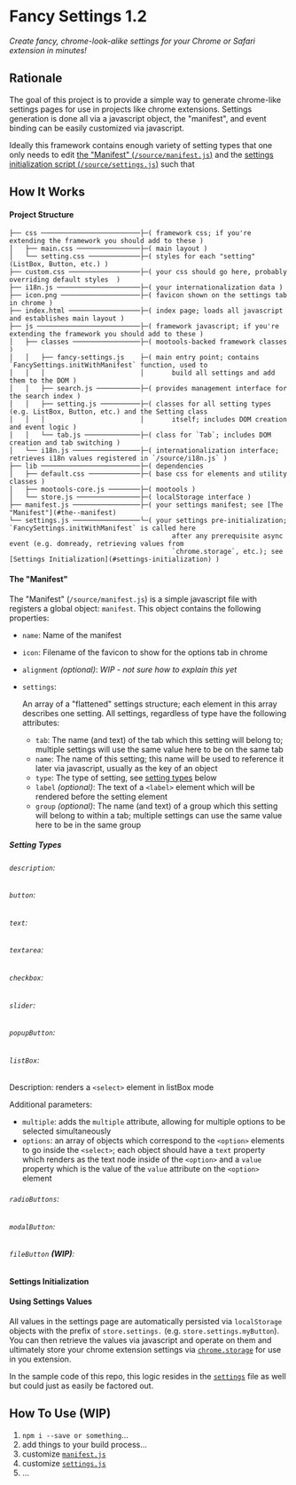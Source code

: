 Fancy Settings 1.2
==================

*Create fancy, chrome-look-alike settings for your Chrome or Safari extension in minutes!*


Rationale
---------

The goal of this project is to provide a simple way to generate chrome-like settings pages for use in projects like 
chrome extensions. Settings generation is done all via a javascript object, the "manifest", and event binding can be 
easily customized via javascript.

Ideally this framework contains enough variety of setting types that one only needs to edit [the "Manifest" 
(`/source/manifest.js`)](#the-manifest) and the [settings initialization script (`/source/settings.js`)](#settings-initialization) 
such that 


How It Works
---------------

#### Project Structure
```
├── css ─────────────────────────├─( framework css; if you're extending the framework you should add to these )
│   ├── main.css ────────────────├─( main layout )
│   └── setting.css ─────────────├─( styles for each "setting" (ListBox, Button, etc.) )
├── custom.css ──────────────────├─( your css should go here, probably overriding default styles  )
├── i18n.js ─────────────────────├─( your internationalization data )
├── icon.png ────────────────────├─( favicon shown on the settings tab in chrome )
├── index.html ──────────────────├─( index page; loads all javascript and establishes main layout )
├── js ──────────────────────────├─( framework javascript; if you're extending the framework you should add to these )
│   ├── classes ─────────────────├─( mootools-backed framework classes )
│   │   ├── fancy-settings.js    ├─( main entry point; contains `FancySettings.initWithManifest` function, used to 
│   │   │                        │       build all settings and add them to the DOM )
│   │   ├── search.js ───────────├─( provides management interface for the search index )
│   │   ├── setting.js ──────────├─( classes for all setting types (e.g. ListBox, Button, etc.) and the Setting class
│   │   │                        │       itself; includes DOM creation and event logic )
│   │   └── tab.js ──────────────├─( class for `Tab`; includes DOM creation and tab switching )
│   └── i18n.js ─────────────────├─( internationalization interface; retrieves i18n values registered in `/source/i18n.js` )
├── lib ─────────────────────────├─( dependencies
│   ├── default.css ─────────────├─( base css for elements and utility classes )
│   ├── mootools-core.js ────────├─( mootools )
│   └── store.js ────────────────├─( localStorage interface )
├── manifest.js ─────────────────├─( your settings manifest; see [The "Manifest"](#the--manifest)
└── settings.js ─────────────────└─( your settings pre-initialization; `FancySettings.initWithManifest` is called here 
                                         after any prerequisite async event (e.g. domready, retrieving values from 
                                         `chrome.storage`, etc.); see [Settings Initialization](#settings-initialization) )
```

#### The "Manifest"
The "Manifest" (`/source/manifest.js`) is a simple javascript file with registers a global object: `manifest`. This 
object contains the following properties:

* `name`: Name of the manifest
* `icon`: Filename of the favicon to show for the options tab in chrome
* `alignment` _(optional)_: _WIP - not sure how to explain this yet_
* `settings`:

  An array of a "flattened" settings structure; each element in this array describes one setting. All settings, 
  regardless of type have the following attributes:
  
  * `tab`: The name (and text) of the tab which this setting will belong to; multiple settings will use the same value here to be on the same tab
  * `name`: The name of this setting; this name will be used to reference it later via javascript, usually as the key of an object
  * `type`: The type of setting, see [setting types](#setting-types) below
  * `label` _(optional)_: The text of a `<label>` element which will be rendered before the setting element
  * `group` _(optional)_: The name (and text) of a group which this setting will belong to within a tab; multiple settings can use the same value here to be in the same group
  
##### Setting Types
###### `description`:
###### `button`:
###### `text`:
###### `textarea`:
###### `checkbox`:
###### `slider`:
###### `popupButton`:
###### `listBox`:
Description: renders a `<select>` element in listBox mode

Additional parameters:
* `multiple`: adds the `multiple` attribute, allowing for multiple options to be selected simultaneously
* `options`: an array of objects which correspond to the `<option>` elements to go inside the `<select>`; each object 
should have a `text` property which renders as the text node inside of the `<option>` and a `value` property which is 
the value of the `value` attribute on the `<option>` element
  
###### `radioButtons`:
###### `modalButton`:
###### `fileButton` **(WIP)**:


#### Settings Initialization


#### Using Settings Values

All values in the settings page are automatically persisted via `localStorage` objects with the prefix of 
`store.settings.` (e.g. `store.settings.myButton`). You can then retrieve the values via javascript and operate on them 
and ultimately store your chrome extension settings via [`chrome.storage`](https://developer.chrome.com/extensions/storage) 
for use in you extension.

In the sample code of this repo, this logic resides in the [`settings`](#settings-initialization) file as well but could 
just as easily be factored out.


How To Use **(WIP)**
----------

1. `npm i --save or something`...
1. add things to your build process...
1. customize [`manifest.js`](#the-manifest)
1. customize [`settings.js`](#settings-initialization)
1. ...


